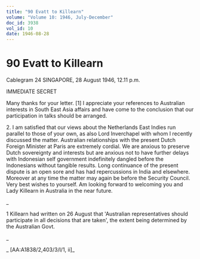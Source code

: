 ```yaml
---
title: "90 Evatt to Killearn"
volume: "Volume 10: 1946, July-December"
doc_id: 3938
vol_id: 10
date: 1946-08-28
---
```


# 90 Evatt to Killearn

Cablegram 24 SINGAPORE, 28 August 1946, 12.11 p.m.

IMMEDIATE SECRET

Many thanks for your letter. [1] I appreciate your references to Australian interests in South East Asia affairs and have come to the conclusion that our participation in talks should be arranged.

2\. I am satisfied that our views about the Netherlands East Indies run parallel to those of your own, as also Lord Inverchapel with whom I recently discussed the matter. Australian relationships with the present Dutch Foreign Minister at Paris are extremely cordial. We are anxious to preserve Dutch sovereignty and interests but are anxious not to have further delays with Indonesian self government indefinitely dangled before the Indonesians without tangible results. Long continuance of the present dispute is an open sore and has had repercussions in India and elsewhere. Moreover at any time the matter may again be before the Security Council. Very best wishes to yourself. Am looking forward to welcoming you and Lady Killearn in Australia in the near future.

_

1 Killearn had written on 26 August that 'Australian representatives should participate in all decisions that are taken', the extent being determined by the Australian Govt.

_

_ [AA:A1838/2,403/3/l/1, ii]_
